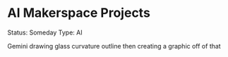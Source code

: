 # AI Makerspace Projects

Status: Someday
Type: AI

Gemini drawing glass curvature outline then creating a graphic off of that